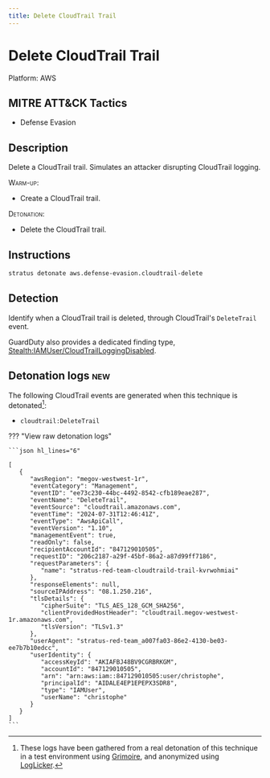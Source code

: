 ```yaml
---
title: Delete CloudTrail Trail
---
```


# Delete CloudTrail Trail




Platform: AWS

## MITRE ATT&CK Tactics


- Defense Evasion

## Description


Delete a CloudTrail trail. Simulates an attacker disrupting CloudTrail logging.

<span style="font-variant: small-caps;">Warm-up</span>: 

- Create a CloudTrail trail.

<span style="font-variant: small-caps;">Detonation</span>: 

- Delete the CloudTrail trail.


## Instructions

```bash title="Detonate with Stratus Red Team"
stratus detonate aws.defense-evasion.cloudtrail-delete
```
## Detection


Identify when a CloudTrail trail is deleted, through CloudTrail's <code>DeleteTrail</code> event.

GuardDuty also provides a dedicated finding type, [Stealth:IAMUser/CloudTrailLoggingDisabled](https://docs.aws.amazon.com/guardduty/latest/ug/guardduty_finding-types-iam.html#stealth-iam-cloudtrailloggingdisabled).





## Detonation logs <span class="smallcaps w3-badge w3-pink w3-round w3-text-sand" title="TODO">new</span>

The following CloudTrail events are generated when this technique is detonated[^1]:


- `cloudtrail:DeleteTrail`


??? "View raw detonation logs"

    ```json hl_lines="6"

    [
	   {
	      "awsRegion": "megov-westwest-1r",
	      "eventCategory": "Management",
	      "eventID": "ee73c230-44bc-4492-8542-cfb189eae287",
	      "eventName": "DeleteTrail",
	      "eventSource": "cloudtrail.amazonaws.com",
	      "eventTime": "2024-07-31T12:46:41Z",
	      "eventType": "AwsApiCall",
	      "eventVersion": "1.10",
	      "managementEvent": true,
	      "readOnly": false,
	      "recipientAccountId": "847129010505",
	      "requestID": "206c2187-a29f-45bf-86a2-a87d99ff7186",
	      "requestParameters": {
	         "name": "stratus-red-team-cloudtraild-trail-kvrwohmiai"
	      },
	      "responseElements": null,
	      "sourceIPAddress": "08.1.250.216",
	      "tlsDetails": {
	         "cipherSuite": "TLS_AES_128_GCM_SHA256",
	         "clientProvidedHostHeader": "cloudtrail.megov-westwest-1r.amazonaws.com",
	         "tlsVersion": "TLSv1.3"
	      },
	      "userAgent": "stratus-red-team_a007fa03-86e2-4130-be03-ee7b7b10edcc",
	      "userIdentity": {
	         "accessKeyId": "AKIAFBJ48BV9CGRBRKGM",
	         "accountId": "847129010505",
	         "arn": "arn:aws:iam::847129010505:user/christophe",
	         "principalId": "AIDALE4EP1EPEPX3SDR8",
	         "type": "IAMUser",
	         "userName": "christophe"
	      }
	   }
	]
    ```

[^1]: These logs have been gathered from a real detonation of this technique in a test environment using [Grimoire](https://github.com/DataDog/grimoire), and anonymized using [LogLicker](https://github.com/Permiso-io-tools/LogLicker).

